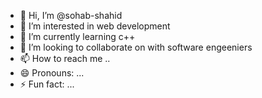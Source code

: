 - 👋 Hi, I’m @sohab-shahid
- 👀 I’m interested in web development
- 🌱 I’m currently learning c++
- 💞️ I’m looking to collaborate on with software engeeniers
- 📫 How to reach me ..
- 😄 Pronouns: ...
- ⚡ Fun fact: ...

<!---
sohab-shahid/sohab-shahid is a ✨ special ✨ repository because its `README.md` (this file) appears on your GitHub profile.
You can click the Preview link to take a look at your changes.
--->

